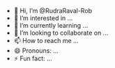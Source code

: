 - 👋 Hi, I’m @RudraRaval-Rob
- 👀 I’m interested in ...
- 🌱 I’m currently learning ...
- 💞️ I’m looking to collaborate on ...
- 📫 How to reach me ...
- 😄 Pronouns: ...
- ⚡ Fun fact: ...

<!---
RudraRaval-Rob/RudraRaval-Rob is a ✨ special ✨ repository because its `README.md` (this file) appears on your GitHub profile.
You can click the Preview link to take a look at your changes.
--->
